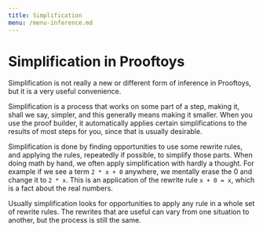```yaml
---
title: Simplification
menu: /menu-inference.md
---
```


# Simplification in Prooftoys

Simplification is not really a new or different form of inference in
Prooftoys, but it is a very useful convenience.

Simplification is a process that works on some part of a step, making
it, shall we say, simpler, and this generally means making it smaller.
When you use the proof builder, it automatically applies certain
simplifications to the results of most steps for you, since that is
usually desirable.

Simplification is done by finding opportunities to use some rewrite
rules, and applying the rules, repeatedly if possible, to simplify
those parts.  When doing math by hand, we often apply simplification
with hardly a thought.  For example if we see a term `2 * x + 0`
anywhere, we mentally erase the 0 and change it to `2 * x`.  This is
an application of the rewrite rule `x + 0 = x`, which is a fact about
the real numbers.

Usually simplification looks for opportunities to apply any rule in a
whole set of rewrite rules.  The rewrites that are useful can vary
from one situation to another, but the process is still the same.
